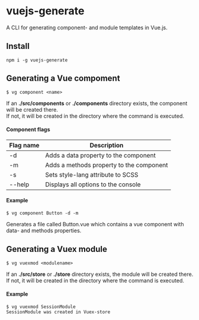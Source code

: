 # vuejs-generate
A CLI for generating component- and module templates in Vue.js.

## Install
```
npm i -g vuejs-generate
```

## Generating a Vue compoment
```
$ vg component <name>
```

If an **./src/components** or **./components** directory exists, the component will be created there.  
If not, it will be created in the directory where the command is executed.

#### Component flags
| Flag name      | Description |
| ----------- | ----------- |
| -d   | Adds a data property to the component        |
| -m   | Adds a methods property to the component        |
| -s   | Sets style-lang attribute to SCSS        |
| --help   | Displays all options to the console        |

#### Example
```
$ vg component Button -d -m
```
Generates a file called Button.vue which contains a vue component with data- and methods properties.

## Generating a Vuex module
```
$ vg vuexmod <modulename>
```

If an **./src/store** or **./store** directory exists, the module will be created there.  
If not, it will be created in the directory where the command is executed.

#### Example
```
$ vg vuexmod SessionModule  
SessionModule was created in Vuex-store
```